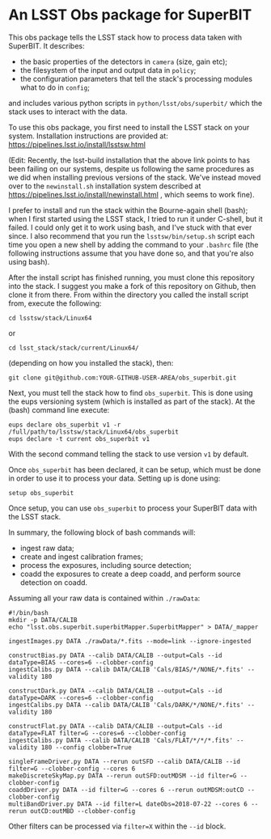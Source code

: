 # An LSST Obs package for SuperBIT

This obs package tells the LSST stack how to process data taken with SuperBIT. It describes:
- the basic properties of the detectors in `camera` (size, gain etc);
- the filesystem of the input and output data in `policy`;
- the configuration parameters that tell the stack's processing modules what to do in `config`;

and includes various python scripts in `python/lsst/obs/superbit/` which the stack uses to interact with the data.

To use this obs package, you first need to install the LSST stack on your system. Installation instructions are provided at:
https://pipelines.lsst.io/install/lsstsw.html

(Edit: Recently, the lsst-build installation that the above link points to has been failing on our systems, despite us following the same procedures as we did when installing previous versions of the stack. We've instead moved over to the `newinstall.sh` installation system described at https://pipelines.lsst.io/install/newinstall.html , which seems to work fine).

I prefer to install and run the stack within the Bourne-again shell (bash); when I first started using the LSST stack, I tried to run it under C-shell, but it failed. I could only get it to work using bash, and I've stuck with that ever since. I also recommend that you run the `lsstsw/bin/setup.sh` script each time you open a new shell by adding the command to your `.bashrc` file (the following instructions assume that you have done so, and that you're also using bash).

After the install script has finished running, you must clone this repository into the stack. I suggest you make a fork of this repository on Github, then clone it from there. From within the directory you called the install script from, execute the following:
```
cd lsstsw/stack/Linux64
```
or
```
cd lsst_stack/stack/current/Linux64/
```
(depending on how you installed the stack), then:
```
git clone git@github.com:YOUR-GITHUB-USER-AREA/obs_superbit.git
```

Next, you must tell the stack how to find `obs_superbit`. This is done using the eups versioning system (which is installed as part of the stack). At the (bash) command line execute:
```
eups declare obs_superbit v1 -r /full/path/to/lsstsw/stack/Linux64/obs_superbit
eups declare -t current obs_superbit v1
```
With the second command telling the stack to use version `v1` by default.

Once `obs_superbit` has been declared, it can be setup, which must be done in order to use it to process your data. Setting up is done using:
```
setup obs_superbit
```

Once setup, you can use `obs_superbit` to process your SuperBIT data with the LSST stack.

In summary, the following block of bash commands will:
- ingest raw data;
- create and ingest calibration frames;
- process the exposures, including source detection;
- coadd the exposures to create a deep coadd, and perform source detection on coadd.

Assuming all your raw data is contained within `./rawData`:
```
#!/bin/bash
mkdir -p DATA/CALIB
echo "lsst.obs.superbit.superbitMapper.SuperbitMapper" > DATA/_mapper

ingestImages.py DATA ./rawData/*.fits --mode=link --ignore-ingested

constructBias.py DATA --calib DATA/CALIB --output=Cals --id dataType=BIAS --cores=6 --clobber-config
ingestCalibs.py DATA --calib DATA/CALIB 'Cals/BIAS/*/NONE/*.fits' --validity 180

constructDark.py DATA --calib DATA/CALIB --output=Cals --id dataType=DARK --cores=6 --clobber-config
ingestCalibs.py DATA --calib DATA/CALIB 'Cals/DARK/*/NONE/*.fits' --validity 180

constructFlat.py DATA --calib DATA/CALIB --output=Cals --id dataType=FLAT filter=G --cores=6 --clobber-config
ingestCalibs.py DATA --calib DATA/CALIB 'Cals/FLAT/*/*/*.fits' --validity 180 --config clobber=True

singleFrameDriver.py DATA --rerun outSFD --calib DATA/CALIB --id filter=G --clobber-config --cores 6
makeDiscreteSkyMap.py DATA --rerun outSFD:outMDSM --id filter=G --clobber-config
coaddDriver.py DATA --id filter=G --cores 6 --rerun outMDSM:outCD --clobber-config
multiBandDriver.py DATA --id filter=L dateObs=2018-07-22 --cores 6 --rerun outCD:outMBD --clobber-config
```

Other filters can be processed via `filter=X` within the `--id` block.  
